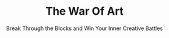 ---
layout: books
title: The War Of Art
subtitle: Break Through the Blocks and Win Your Inner Creative Battles
essential: 
categories: ['work']
authors: ['Steven Pressfield']
authors_twitter: ['']
excerpt: .
url: 
amazon_url: 
---